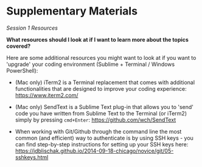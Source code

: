 # Supplementary Materials
*Session 1 Resources*

**What resources should I look at if I want to learn more about the topics covered?**

Here are some additional resources you might want to look at if you want to 'upgrade' your coding environment (Sublime + Terminal / Windows PowerShell):

* (Mac only) iTerm2 is a Terminal replacement that comes with additional functionalities that are designed to improve your coding experience: https://www.iterm2.com/

* (Mac only) SendText is a Sublime Text plug-in that allows you to 'send' code you have written from Sublime Text to the Terminal (or iTerm2) simply by pressing ```cmd+Enter```: https://github.com/wch/SendText

* When working with Git/Github through the command line the most common (and efficient) way to authenticate is by using SSH keys - you can find step-by-step instructions for setting up your SSH keys here: https://jdblischak.github.io/2014-09-18-chicago/novice/git/05-sshkeys.html 
